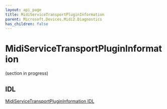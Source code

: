 ```yaml
---
layout: api_page
title: MidiServiceTransportPluginInformation
parent: Microsoft.Devices.Midi2.Diagnostics
has_children: false
---
```


# MidiServiceTransportPluginInformation

(section in progress)

## IDL

[MidiServiceTransportPluginInformation IDL](https://github.com/microsoft/MIDI/blob/main/src/api/Client/Midi2Client/MidiServiceTransportPluginInformation.idl)
